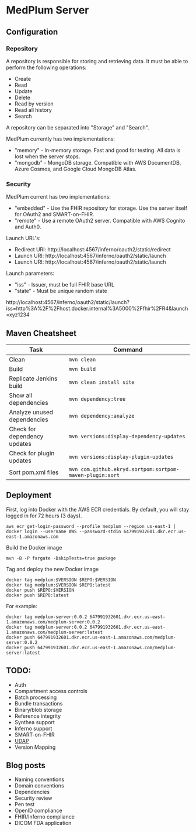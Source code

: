 # MedPlum Server

## Configuration

### Repository

A repository is responsible for storing and retrieving data.  It must be able to perform the following operations:

* Create
* Read
* Update
* Delete
* Read by version
* Read all history
* Search

A repository can be separated into "Storage" and "Search".

MedPlum currently has two implementations:

* "memory" - In-memory storage.  Fast and good for testing.  All data is lost when the server stops.
* "mongodb" - MongoDB storage.  Compatible with AWS DocumentDB, Azure Cosmos, and Google Cloud MongoDB Atlas.

### Security

MedPlum current has two implementations:

* "embedded" - Use the FHIR repository for storage.  Use the server itself for OAuth2 and SMART-on-FHIR.
* "remote" - Use a remote OAuth2 server.  Compatible with AWS Cognito and Auth0.

Launch URL's:

* Redirect URI: http://localhost:4567/inferno/oauth2/static/redirect
* Launch URI: http://localhost:4567/inferno/oauth2/static/launch
* Launch URI: http://localhost:4567/inferno/oauth2/static/launch

Launch parameters:

* "iss" - Issuer, must be full FHIR base URL
* "state" - Must be unique random state

http://localhost:4567/inferno/oauth2/static/launch?iss=http%3A%2F%2Fhost.docker.internal%3A5000%2Ffhir%2FR4&launch=xyz1234

## Maven Cheatsheet

| Task                          | Command                                                      |
| ----------------------------- | ------------------------------------------------------------ |
| Clean                         | `mvn clean`                                              |
| Build                         | `mvn build`                                              |
| Replicate Jenkins build       | `mvn clean install site`                                 |
| Show all dependencies         | `mvn dependency:tree`                                    |
| Analyze unused dependencies   | `mvn dependency:analyze`                                 |
| Check for dependency updates  | `mvn versions:display-dependency-updates`                |
| Check for plugin updates      | `mvn versions:display-plugin-updates`                    |
| Sort pom.xml files            | `mvn com.github.ekryd.sortpom:sortpom-maven-plugin:sort` |

## Deployment

First, log into Docker with the AWS ECR credentials.  By default, you will stay logged in for 72 hours (3 days).

```
aws ecr get-login-password --profile medplum --region us-east-1 | docker login --username AWS --password-stdin 647991932601.dkr.ecr.us-east-1.amazonaws.com
```

Build the Docker image

```
mvn -B -P fargate -DskipTests=true package
```

Tag and deploy the new Docker image

```
docker tag medplum:$VERSION $REPO:$VERSION
docker tag medplum:$VERSION $REPO:latest
docker push $REPO:$VERSION
docker push $REPO:latest
```

For example:

```
docker tag medplum-server:0.0.2 647991932601.dkr.ecr.us-east-1.amazonaws.com/medplum-server:0.0.2
docker tag medplum-server:0.0.2 647991932601.dkr.ecr.us-east-1.amazonaws.com/medplum-server:latest
docker push 647991932601.dkr.ecr.us-east-1.amazonaws.com/medplum-server:0.0.2
docker push 647991932601.dkr.ecr.us-east-1.amazonaws.com/medplum-server:latest
```

## TODO:

* Auth
* Compartment access controls
* Batch processing
* Bundle transactions
* Binary/blob storage
* Reference integrity
* Synthea support
* Inferno support
* SMART-on-FHIR
* [UDAP](https://www.udap.org/)
* Version Mapping

## Blog posts

* Naming conventions
* Domain conventions
* Dependencies
* Security review
* Pen test
* OpenID compliance
* FHIR/Inferno compliance
* DICOM FDA application
